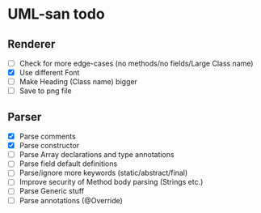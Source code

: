 # UML-san todo
## Renderer
-   [ ] Check for more edge-cases (no methods/no fields/Large Class name)
-   [x] Use different Font
-   [ ] Make Heading (Class name) bigger
-   [ ] Save to png file

## Parser
-   [x] Parse comments
-   [x] Parse constructor
-   [ ] Parse Array declarations and type annotations
-   [ ] Parse field default definitions
-   [ ] Parse/ignore more keywords (static/abstract/final)
-   [ ] Improve security of Method body parsing (Strings etc.)
-   [ ] Parse Generic stuff
-   [ ] Parse annotations (@Override)

